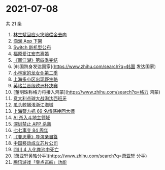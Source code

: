 # 2021-07-08

共 21 条

<!-- BEGIN -->
<!-- 最后更新时间 Thu Jul 08 2021 22:06:04 GMT+0800 (China Standard Time) -->

1. [林生斌回应火灾赔偿金去向](https://www.zhihu.com/search?q=林生斌)
2. [滴滴 App 下架](https://www.zhihu.com/search?q=滴滴下架)
3. [Switch 新机型公布](https://www.zhihu.com/search?q=switch)
4. [福原爱江宏杰离婚](https://www.zhihu.com/search?q=福原爱)
5. [《画江湖》第四季完结](https://www.zhihu.com/search?q=画江湖之不良人)
6. [韩国跻身发达国家](https://www.zhihu.com/search?q=韩国 发达国家)
7. [小林家的龙女仆第二季](https://www.zhihu.com/search?q=小林家的龙女仆)
8. [上海多小区出现野生貉](https://www.zhihu.com/search?q=野生貉)
9. [英格兰晋级欧洲杯决赛](https://www.zhihu.com/search?q=英格兰队)
10. [董明珠称格力将接入鸿蒙](https://www.zhihu.com/search?q=格力 鸿蒙)
11. [意大利点球大战淘汰西班牙](https://www.zhihu.com/search?q=意大利队)
12. [瓜头鲸搁浅浙江海域](https://www.zhihu.com/search?q=瓜头鲸搁浅)
13. [上海警方抓 69 名情感挽回大师](https://www.zhihu.com/search?q=情感挽回)
14. [AI 杀入斗地主领域](https://www.zhihu.com/search?q=AI斗地主)
15. [深圳禁止 APP 杀熟](https://www.zhihu.com/search?q=大数据杀熟)
16. [七七事变 84 周年](https://www.zhihu.com/search?q=七七事变)
17. [《眷思量》导演亲自答](https://www.zhihu.com/search?q=眷思量)
18. [中国移动成立芯片公司](https://www.zhihu.com/search?q=中国移动)
19. [四川 4 人化粪池中死亡](https://www.zhihu.com/search?q=化粪池坠亡)
20. [萧亚轩黄皓分手](https://www.zhihu.com/search?q=萧亚轩 分手)
21. [腾讯游戏「零点巡航」功能](https://www.zhihu.com/search?q=腾讯游戏)

<!-- END -->
